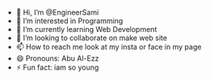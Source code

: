 - 👋 Hi, I’m @EngineerSami
- 👀 I’m interested in Programming
- 🌱 I’m currently learning Web Development
- 💞️ I’m looking to collaborate on make web site
- 📫 How to reach me look at my insta or face in my page
- 😄 Pronouns: Abu Al-Ezz
- ⚡ Fun fact: iam so young

<!---
EngineerSami/EngineerSami is a ✨ special ✨ repository because its `README.md` (this file) appears on your GitHub profile.
You can click the Preview link to take a look at your changes.
--->
